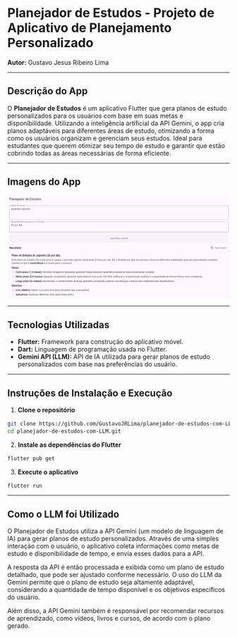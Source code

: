 # Planejador de Estudos - Projeto de Aplicativo de Planejamento Personalizado

**Autor:** Gustavo Jesus Ribeiro Lima

---

## Descrição do App

O **Planejador de Estudos** é um aplicativo Flutter que gera planos de estudo personalizados para os usuários com base em suas metas e disponibilidade. Utilizando a inteligência artificial da API Gemini, o app cria planos adaptáveis para diferentes áreas de estudo, otimizando a forma como os usuários organizam e gerenciam seus estudos. Ideal para estudantes que querem otimizar seu tempo de estudo e garantir que estão cobrindo todas as áreas necessárias de forma eficiente.

---

## Imagens do App

![Tela principal do Planejador de Estudos](screenshots/image.png)

---

## Tecnologias Utilizadas

- **Flutter:** Framework para construção do aplicativo móvel.
- **Dart:** Linguagem de programação usada no Flutter.
- **Gemini API (LLM):** API de IA utilizada para gerar planos de estudo personalizados com base nas preferências do usuário.

---

## Instruções de Instalação e Execução

1. **Clone o repositório**

```bash
git clone https://github.com/GustavoJRLima/planejador-de-estudos-com-LLM.git
cd planejador-de-estudos-com-LLM.git
```

2. **Instale as dependências do Flutter**

```bash
flutter pub get
```

3. **Execute o aplicativo**

```bash
flutter run
```
---

## Como o LLM foi Utilizado
O Planejador de Estudos utiliza a API Gemini (um modelo de linguagem de IA) para gerar planos de estudo personalizados. Através de uma simples interação com o usuário, o aplicativo coleta informações como metas de estudo e disponibilidade de tempo, e envia esses dados para a API.

A resposta da API é então processada e exibida como um plano de estudo detalhado, que pode ser ajustado conforme necessário. O uso do LLM da Gemini permite que o plano de estudo seja altamente adaptável, considerando a quantidade de tempo disponível e os objetivos específicos do usuário.

Além disso, a API Gemini também é responsável por recomendar recursos de aprendizado, como vídeos, livros e cursos, de acordo com o plano gerado.